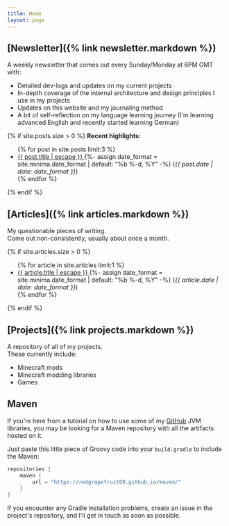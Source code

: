 ```yaml
---
title: Home
layout: page
---
```


## [Newsletter]({% link newsletter.markdown %})

A weekly newsletter that comes out every Sunday/Monday at 6PM GMT with:

- Detailed dev-logs and updates on my current projects
- In-depth coverage of the internal architecture and design principles I use in my projects
- Updates on this website and my journaling method
- A bit of self-reflection on my language learning journey (I'm learning advanced English and recently started learning
  German)

{% if site.posts.size > 0 %}
**Recent highlights:**
<ul>
{% for post in site.posts limit:3 %}
<li>
<a href="{{ post.url | relative_url }}">
{{ post.title | escape }}
</a>
{%- assign date_format = site.minima.date_format | default: "%b %-d, %Y" -%}
(<i>{{ post.date | date: date_format }}</i>)
</li>
{% endfor %}
</ul>
{% endif %}

## [Articles]({% link articles.markdown %})

My questionable pieces of writing.\
Come out non-consistently, usually about once a month.

{% if site.articles.size > 0 %}
<ul>
{% for article in site.articles limit:1 %}
<li>
<a href="{{ article.url | relative_url }}">
{{ article.title | escape }}
</a>
{%- assign date_format = site.minima.date_format | default: "%b %-d, %Y" -%}
(<i>{{ article.date | date: date_format }}</i>)
</li>
{% endfor %}
</ul>
{% endif %}

## [Projects]({% link projects.markdown %})

A repository of all of my projects.\
These currently include:

- Minecraft mods
- Minecraft modding libraries
- Games

## Maven

If you're here from a tutorial on how to use some of my [GitHub](https://github.com/RedGrapefruit09) JVM libraries,
you may be looking for a Maven repository with all the artifacts hosted on it.

Just paste this little piece of Groovy code into your `build.gradle` to include the Maven:

```groovy
repositories {
    maven {
        url = "https://redgrapefruit09.github.io/maven/"
    }
}
```

If you encounter any Gradle installation problems, create an issue in the project's repository, and I'll get in
touch as soon as possible.
